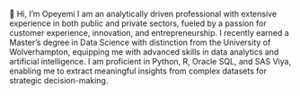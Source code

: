 👋 Hi, I’m Opeyemi I am an analytically driven professional with extensive experience in both public and private sectors,
  fueled by a passion for customer experience, innovation, and entrepreneurship. I recently earned a Master’s degree in Data Science with distinction from the University of Wolverhampton,
 equipping me with advanced skills in data analytics and artificial intelligence.
  I am proficient in Python, R, Oracle SQL, and SAS Viya, enabling me to extract meaningful insights from complex datasets for strategic decision-making.


<!---
OpeOlas/OpeOlas is a ✨ special ✨ repository because its `README.md` (this file) appears on your GitHub profile.
You can click the Preview link to take a look at your changes.
--->
